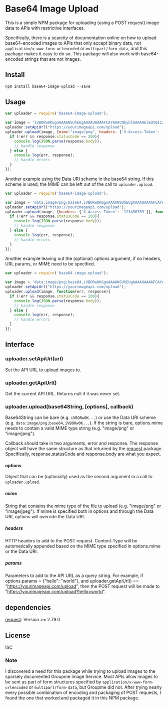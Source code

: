 # Base64 Image Upload
This is a simple NPM package for uploading (using a POST request) image data to APIs with restrictive interfaces.

Specifically, there is a scarcity of documentation online on how to upload base64-encoded images to APIs that only accept binary data, not `application/x-www-form-urlencoded` or `multipart/form-data`, and this package makes it easy to do so. This package will also work with base64-encoded strings that are not images.

## Install
```javascript
npm install base64-image-upload --save
```
## Usage
```javascript
var uploader = require('base64-image-upload');

var image = 'iVBORw0KGgoAAAANSUhEUgAAAAUAAAAFCAYAAACNbyblAAAAHElEQVQI12P4//8/w38GIAXDIBKE0DHxgljNBAAO9TXL0Y4OHwAAAABJRU5ErkJggg==';
uploader.setApiUrl("https://yourimageapi.com/upload");
uploader.upload(image, {mime:"image/png", headers: {'X-Access-Token': '123456789'}}, function(err, response){
  if (!err && response.statusCode == 200){
    console.log(JSON.parse(response.body));
    // handle response
  } else {
    console.log(err, response);
    // handle errors
  }
});
```

Another example using the Data URI scheme in the base64 string. If this scheme is used, the MIME can be left out of the call to `uploader.upload`.

```javascript
var uploader = require('base64-image-upload');

var image = 'data:image/png;base64,iVBORw0KGgoAAAANSUhEUgAAAAUAAAAFCAYAAACNbyblAAAAHElEQVQI12P4//8/w38GIAXDIBKE0DHxgljNBAAO9TXL0Y4OHwAAAABJRU5ErkJggg==';
uploader.setApiUrl("https://yourimageapi.com/upload");
uploader.upload(image, {headers: {'X-Access-Token': '123456789'}}, function(err, response){
  if (!err && response.statusCode == 200){
    console.log(JSON.parse(response.body));
    // handle response
  } else {
    console.log(err, response);
    // handle errors
  }
});
```

Another example leaving out the (optional) options argument, if no headers, URL params, or MIME need to be specified.
```javascript
var uploader = require('base64-image-upload');

var image = 'data:image/png;base64,iVBORw0KGgoAAAANSUhEUgAAAAUAAAAFCAYAAACNbyblAAAAHElEQVQI12P4//8/w38GIAXDIBKE0DHxgljNBAAO9TXL0Y4OHwAAAABJRU5ErkJggg==';
uploader.setApiUrl("https://yourimageapi.com/upload");
uploader.upload(image, function(err, response){
  if (!err && response.statusCode == 200){
    console.log(JSON.parse(response.body));
    // handle response
  } else {
    console.log(err, response);
    // handle errors
  }
});
```

## Interface
### uploader.setApiUrl(url)
Set the API URL to upload images to.

### uploader.getApiUrl()
Get the current API URL. Returns null if it was never set.

### uploader.upload(base64String, [options], callback)
Base64String can be bare (e.g. `iVBORw0K...`) or use the Data URI scheme (e.g. `data:image/png;base64,iVBORw0K...`). If the string is bare, options.mime needs to contain a valid MIME type string (e.g. "image/png" or "image/jpeg").

Callback should take in two arguments, error and response. The response object will have the same structure as that returned by the [request](https://github.com/request/request) package. Specifically, response.statusCode and response.body are what you expect.

#### options

Object that can be (optionally) used as the second argument in a call to `uploader.upload`.

##### mime
String that contains the mime type of the file to upload (e.g. "image/png" or "image/jpeg"). If mime is specified both in options and through the Data URI, options will override the Data URI.

##### headers
HTTP headers to add to the POST request. Content-Type will be automatically appended based on the MIME type specified in options.mime or the Data URI.

##### params
Parameters to add to the API URL as a query string. For example, if options.params = {"hello": "world"}, and uploader.getApiUrl() == "https://yourimageapi.com/upload", then the POST request will be made to "https://yourimageapi.com/upload?hello=world".

## dependencies
[request](https://github.com/request/request): Version >= 2.79.0

## License
ISC

### Note

I discovered a need for this package while trying to upload images to the sparsely documented Groupme Image Service. Most APIs allow images to be sent as part of form structures specified by `application/x-www-form-urlencoded` or `multipart/form-data`, but Groupme did not. After trying nearly every possible combination of encoding and packaging of POST requests, I found the one that worked and packaged it in this NPM package.
